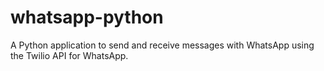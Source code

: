 # whatsapp-python
 A Python application to send and receive messages with WhatsApp using the Twilio API for WhatsApp.
